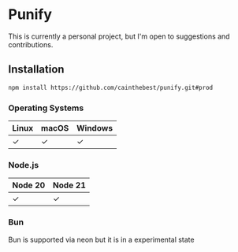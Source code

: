 # Punify

This is currently a personal project, but I'm open to suggestions and contributions.

## Installation

```bash
npm install https://github.com/cainthebest/punify.git#prod
```

### Operating Systems

| Linux  | macOS | Windows |
| ------ | ----- | ------- |
| ✓      | ✓     | ✓       |

### Node.js

| Node 20 | Node 21 |
|---------|---------|
| ✓       | ✓       |

### Bun
Bun is supported via neon but it is in a experimental state
